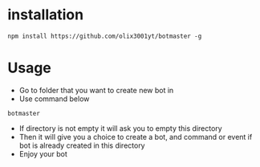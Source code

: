 # installation
```
npm install https://github.com/olix3001yt/botmaster -g
```

# Usage
* Go to folder that you want to create new bot in
* Use command below
```
botmaster
```
* If directory is not empty it will ask you to empty this directory
* Then it will give you a choice to create a bot, and command or event if bot is already created in this directory
* Enjoy your bot